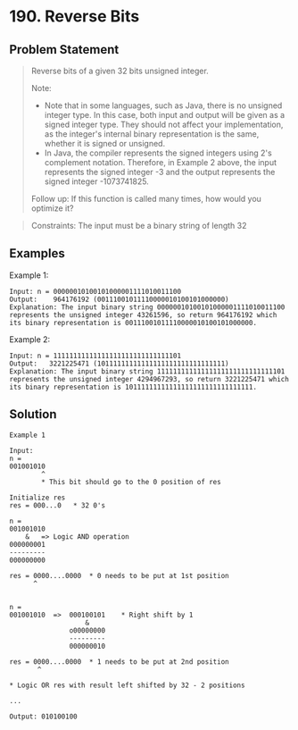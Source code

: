# 190. Reverse Bits

## Problem Statement

> Reverse bits of a given 32 bits unsigned integer.
>
> Note:
>
> - Note that in some languages, such as Java, there is no unsigned integer type. In this case, both input and output will be given as a signed integer type. They should not affect your implementation, as the integer's internal binary representation is the same, whether it is signed or unsigned.
> - In Java, the compiler represents the signed integers using 2's complement notation. Therefore, in Example 2 above, the input represents the signed integer -3 and the output represents the signed integer -1073741825.
>
> Follow up: If this function is called many times, how would you optimize it?

> Constraints:
> The input must be a binary string of length 32

## Examples

Example 1:

```
Input: n = 00000010100101000001111010011100
Output:    964176192 (00111001011110000010100101000000)
Explanation: The input binary string 00000010100101000001111010011100 represents the unsigned integer 43261596, so return 964176192 which its binary representation is 00111001011110000010100101000000.
```

Example 2:

```
Input: n = 11111111111111111111111111111101
Output:   3221225471 (10111111111111111111111111111111)
Explanation: The input binary string 11111111111111111111111111111101 represents the unsigned integer 4294967293, so return 3221225471 which its binary representation is 10111111111111111111111111111111.
```

## Solution

```
Example 1

Input:
n =
001001010
        ^
        * This bit should go to the 0 position of res

Initialize res
res = 000...0   * 32 0's

n =
001001010
    &   => Logic AND operation
000000001
---------
000000000

res = 0000....0000  * 0 needs to be put at 1st position
      ^


n =
001001010  =>  000100101    * Right shift by 1
                   &
               o00000000
               ---------
               000000010

res = 0000....0000  * 1 needs to be put at 2nd position
       ^

* Logic OR res with result left shifted by 32 - 2 positions

...

Output: 010100100
```
